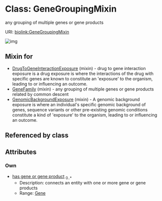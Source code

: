 
# Class: GeneGroupingMixin


any grouping of multiple genes or gene products

URI: [biolink:GeneGroupingMixin](https://w3id.org/biolink/vocab/GeneGroupingMixin)


![img](http://yuml.me/diagram/nofunky;dir:TB/class/[Gene]<has%20gene%20or%20gene%20product%200..*-%20[GeneGroupingMixin],[GenomicBackgroundExposure]uses%20-.->[GeneGroupingMixin],[GeneFamily]uses%20-.->[GeneGroupingMixin],[DrugToGeneInteractionExposure]uses%20-.->[GeneGroupingMixin],[GenomicBackgroundExposure],[GeneFamily],[Gene],[DrugToGeneInteractionExposure])

## Mixin for

 * [DrugToGeneInteractionExposure](DrugToGeneInteractionExposure.md) (mixin)  - drug to gene interaction exposure is a drug exposure is where the interactions of the drug with specific genes are known to constitute an 'exposure' to the organism, leading to or influencing an outcome.
 * [GeneFamily](GeneFamily.md) (mixin)  - any grouping of multiple genes or gene products related by common descent
 * [GenomicBackgroundExposure](GenomicBackgroundExposure.md) (mixin)  - A genomic background exposure is where an individual's specific genomic background of genes, sequence variants or other pre-existing genomic conditions constitute a kind of 'exposure' to the organism, leading to or influencing an outcome.

## Referenced by class


## Attributes


### Own

 * [has gene or gene product](has_gene_or_gene_product.md)  <sub>0..\*</sub>
     * Description: connects an entity with one or more gene or gene products
     * Range: [Gene](Gene.md)
